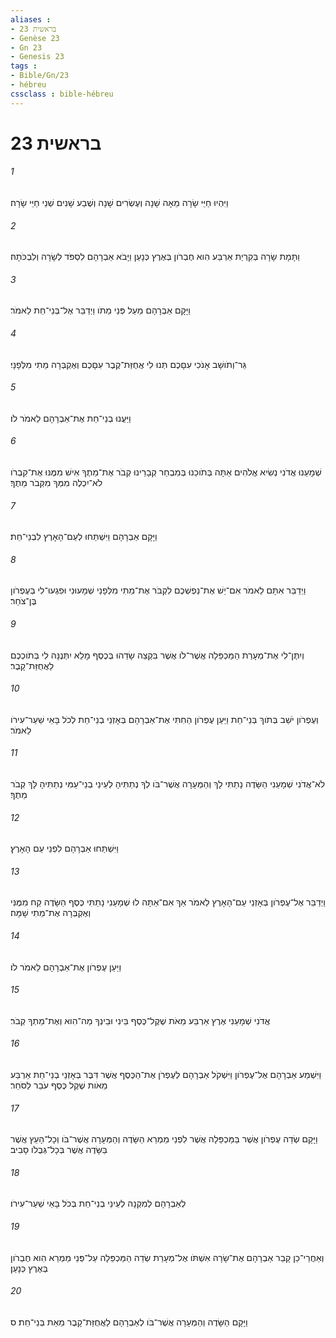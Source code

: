 ```yaml
---
aliases : 
- בראשית 23
- Genèse 23
- Gn 23
- Genesis 23
tags : 
- Bible/Gn/23
- hébreu
cssclass : bible-hébreu
---
```


# בראשית 23

###### 1
וַיִּהְיוּ חַיֵּי שָׂרָה מֵאָה שָׁנָה וְעֶשְׂרִים שָׁנָה וְשֶׁבַע שָׁנִים שְׁנֵי חַיֵּי שָׂרָה׃
###### 2
וַתָּמָת שָׂרָה בְּקִרְיַת אַרְבַּע הִוא חֶבְרֹון בְּאֶרֶץ כְּנָעַן וַיָּבֹא אַבְרָהָם לִסְפֹּד לְשָׂרָה וְלִבְכֹּתָהּ׃
###### 3
וַיָּקָם אַבְרָהָם מֵעַל פְּנֵי מֵתֹו וַיְדַבֵּר אֶל־בְּנֵי־חֵת לֵאמֹר׃
###### 4
גֵּר־וְתֹושָׁב אָנֹכִי עִםָּכֶם תְּנוּ לִי אֲחֻזַּת־קֶבֶר עִםָּכֶם וְאֶקְבְּרָה מֵתִי מִלְּפָנָי׃
###### 5
וַיַּעֲנוּ בְנֵי־חֵת אֶת־אַבְרָהָם לֵאמֹר לֹו׃
###### 6
שְׁמָעֵנוּ אֲדֹנִי נְשִׂיא אֱלֹהִים אַתָּה בְּתֹוכֵנוּ בְּמִבְחַר קְבָרֵינוּ קְבֹר אֶת־מֵתֶךָ אִישׁ מִמֶּנּוּ אֶת־קִבְרֹו לֹא־יִכְלֶה מִמְּךָ מִקְּבֹר מֵתֶךָ׃
###### 7
וַיָּקָם אַבְרָהָם וַיִּשְׁתַּחוּ לְעַם־הָאָרֶץ לִבְנֵי־חֵת׃
###### 8
וַיְדַבֵּר אִתָּם לֵאמֹר אִם־יֵשׁ אֶת־נַפְשְׁכֶם לִקְבֹּר אֶת־מֵתִי מִלְּפָנַי שְׁמָעוּנִי וּפִגְעוּ־לִי בְּעֶפְרֹון בֶּן־צֹחַר׃
###### 9
וְיִתֶּן־לִי אֶת־מְעָרַת הַמַּכְפֵּלָה אֲשֶׁר־לֹו אֲשֶׁר בִּקְצֵה שָׂדֵהוּ בְּכֶסֶף מָלֵא יִתְּנֶנָּה לִי בְּתֹוכְכֶם לַאֲחֻזַּת־קָבֶר׃
###### 10
וְעֶפְרֹון יֹשֵׁב בְּתֹוךְ בְּנֵי־חֵת וַיַּעַן עֶפְרֹון הַחִתִּי אֶת־אַבְרָהָם בְּאָזְנֵי בְנֵי־חֵת לְכֹל בָּאֵי שַׁעַר־עִירֹו לֵאמֹר׃
###### 11
לֹא־אֲדֹנִי שְׁמָעֵנִי הַשָּׂדֶה נָתַתִּי לָךְ וְהַמְּעָרָה אֲשֶׁר־בֹּו לְךָ נְתַתִּיהָ לְעֵינֵי בְנֵי־עַמִּי נְתַתִּיהָ לָּךְ קְבֹר מֵתֶךָ׃
###### 12
וַיִּשְׁתַּחוּ אַבְרָהָם לִפְנֵי עַם הָאָרֶץ׃
###### 13
וַיְדַבֵּר אֶל־עֶפְרֹון בְּאָזְנֵי עַם־הָאָרֶץ לֵאמֹר אַךְ אִם־אַתָּה לוּ שְׁמָעֵנִי נָתַתִּי כֶּסֶף הַשָּׂדֶה קַח מִמֶּנִּי וְאֶקְבְּרָה אֶת־מֵתִי שָׁמָּה׃
###### 14
וַיַּעַן עֶפְרֹון אֶת־אַבְרָהָם לֵאמֹר לֹו׃
###### 15
אֲדֹנִי שְׁמָעֵנִי אֶרֶץ אַרְבַּע מֵאֹת שֶׁקֶל־כֶּסֶף בֵּינִי וּבֵינְךָ מַה־הִוא וְאֶת־מֵתְךָ קְבֹר׃
###### 16
וַיִּשְׁמַע אַבְרָהָם אֶל־עֶפְרֹון וַיִּשְׁקֹל אַבְרָהָם לְעֶפְרֹן אֶת־הַכֶּסֶף אֲשֶׁר דִּבֶּר בְּאָזְנֵי בְנֵי־חֵת אַרְבַּע מֵאֹות שֶׁקֶל כֶּסֶף עֹבֵר לַסֹּחֵר׃
###### 17
וַיָּקָם שְׂדֵה עֶפְרֹון אֲשֶׁר בַּמַּכְפֵּלָה אֲשֶׁר לִפְנֵי מַמְרֵא הַשָּׂדֶה וְהַמְּעָרָה אֲשֶׁר־בֹּו וְכָל־הָעֵץ אֲשֶׁר בַּשָּׂדֶה אֲשֶׁר בְּכָל־גְּבֻלֹו סָבִיב׃
###### 18
לְאַבְרָהָם לְמִקְנָה לְעֵינֵי בְנֵי־חֵת בְּכֹל בָּאֵי שַׁעַר־עִירֹו׃
###### 19
וְאַחֲרֵי־כֵן קָבַר אַבְרָהָם אֶת־שָׂרָה אִשְׁתֹּו אֶל־מְעָרַת שְׂדֵה הַמַּכְפֵּלָה עַל־פְּנֵי מַמְרֵא הִוא חֶבְרֹון בְּאֶרֶץ כְּנָעַן׃
###### 20
וַיָּקָם הַשָּׂדֶה וְהַמְּעָרָה אֲשֶׁר־בֹּו לְאַבְרָהָם לַאֲחֻזַּת־קָבֶר מֵאֵת בְּנֵי־חֵת׃ ס
